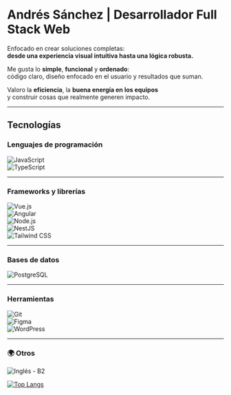 # Andrés Sánchez | Desarrollador Full Stack Web

Enfocado en crear soluciones completas:  
**desde una experiencia visual intuitiva hasta una lógica robusta.**

Me gusta lo **simple**, **funcional** y **ordenado**:  
código claro, diseño enfocado en el usuario y resultados que suman.

Valoro la **eficiencia**, la **buena energía en los equipos**  
y construir cosas que realmente generen impacto.

---


## Tecnologías

### Lenguajes de programación

![JavaScript](https://img.shields.io/badge/JavaScript-F7DF1E?style=flat-square&logo=javascript&logoColor=000)  
![TypeScript](https://img.shields.io/badge/TypeScript-3178C6?style=flat-square&logo=typescript&logoColor=fff)  

---

### Frameworks y librerías

![Vue.js](https://img.shields.io/badge/Vue.js-35495E?style=flat-square&logo=vue.js&logoColor=4FC08D)  
![Angular](https://img.shields.io/badge/Angular-DD0031?style=flat-square&logo=angular&logoColor=fff)  
![Node.js](https://img.shields.io/badge/Node.js-339933?style=flat-square&logo=node.js&logoColor=fff)  
![NestJS](https://img.shields.io/badge/NestJS-E0234E?style=flat-square&logo=nestjs&logoColor=fff)    
![Tailwind CSS](https://img.shields.io/badge/Tailwind_CSS-06B6D4?style=flat-square&logo=tailwind-css&logoColor=fff)  

---

### Bases de datos

![PostgreSQL](https://img.shields.io/badge/PostgreSQL-4169E1?style=flat-square&logo=postgresql&logoColor=fff)  

---

### Herramientas

![Git](https://img.shields.io/badge/Git-F05032?style=flat-square&logo=git&logoColor=fff)  
![Figma](https://img.shields.io/badge/Figma-F24E1E?style=flat-square&logo=figma&logoColor=fff)  
![WordPress](https://img.shields.io/badge/WordPress-21759B?style=flat-square&logo=wordpress&logoColor=fff)  
  

---

### 🌍 Otros

![Inglés - B2](https://img.shields.io/badge/Inglés-Intermedio%2FAvanzado-007ACC?style=flat-square&logo=translate&logoColor=fff)

[![Top Langs](https://github-readme-stats.vercel.app/api/top-langs/?username=andresanchezz&layout=compact&theme=github_dark)](https://github.com/anuraghazra/github-readme-stats)


